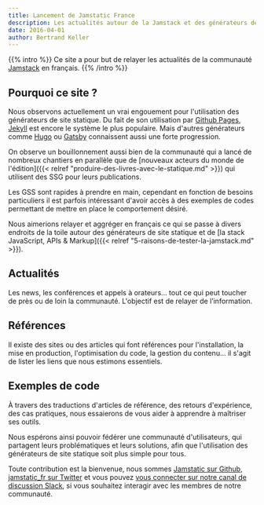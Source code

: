 ```yaml
---
title: Lancement de Jamstatic France
description: Les actualités autour de la Jamstack et des générateurs de site statique
date: 2016-04-01
author: Bertrand Keller
---
```


{{% intro %}}
Ce site a pour but de relayer les actualités de la communauté [Jamstack](https://jamstack.org/) en français.
{{% /intro %}}

## Pourquoi ce site ?

Nous observons actuellement un vrai engouement pour l'utilisation des générateurs de site statique. Du fait de son utilisation par [Github Pages](https://pages.github.com/), [Jekyll](http://jekyllrb.com/) est encore le système le plus populaire. Mais d'autres générateurs comme [Hugo](http://gohugo.io/) ou [Gatsby](https://www.gatsbyjs.org/) connaissent aussi une forte progression.

On observe un bouillonnement aussi bien de la communauté qui a lancé de nombreux chantiers en parallèle que de [nouveaux acteurs du monde de l'édition]({{< relref "produire-des-livres-avec-le-statique.md" >}}) qui utilisent des <abbr lang="en" aria-label="Static Site Generators">SSG</abbr> pour leurs publications.

Les <abbr aria-label="Générateurs de site statique">GSS</abbr> sont rapides à prendre en main, cependant en fonction de besoins particuliers il est parfois intéressant d'avoir accès à des exemples de codes permettant de mettre en place le comportement désiré.

Nous aimerions relayer et aggréger en français ce qui se passe à divers endroits de la toile autour des générateurs de site statique et de [la stack JavaScript, APIs & Markup]({{< relref "5-raisons-de-tester-la-jamstack.md" >}}). 

## Actualités

Les news, les conférences et appels à orateurs… tout ce qui peut toucher de près ou de loin la communauté. L'objectif est de relayer de l’information.

## Références

Il existe des sites ou des articles qui font références pour l'installation, la mise en production, l'optimisation du code, la gestion du contenu… il s'agit de lister les liens que nous estimons essentiels.

## Exemples de code

À travers des traductions d'articles de référence, des retours d'expérience, des cas pratiques, nous essaierons de vous aider à apprendre à maîtriser ses outils.

Nous espérons ainsi pouvoir fédérer une communauté d'utilisateurs, qui partagent leurs problématiques et leurs solutions, afin que l'utilisation des générateurs de site statique soit plus simple pour tous.

Toute contribution est la bienvenue, nous sommes [Jamstatic sur Github](https://github.com/jamstatic/), [jamstatic_fr sur Twitter](https://twitter.com/jamstatic_fr) et vous pouvez [vous connecter sur notre canal de discussion Slack](https://jamstatic.herokuapp.com/), si vous souhaitez interagir avec les membres de notre communauté.
